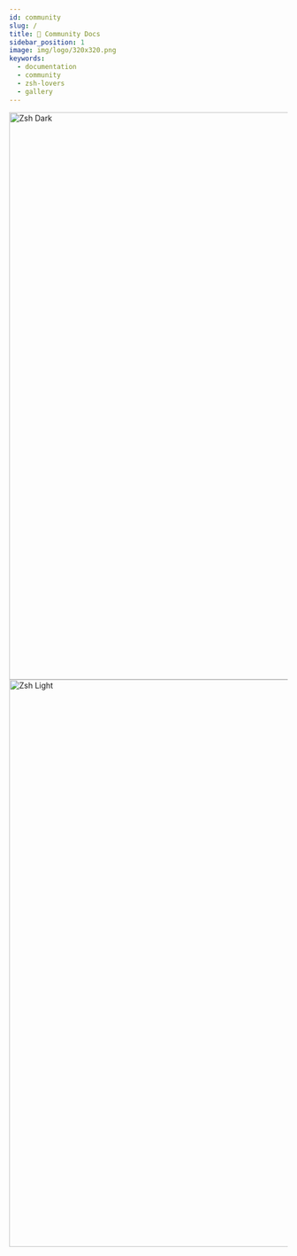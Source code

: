 ```yaml
---
id: community
slug: /
title: 👥 Community Docs
sidebar_position: 1
image: img/logo/320x320.png
keywords:
  - documentation
  - community
  - zsh-lovers
  - gallery
---
```


<!-- @format -->

<div align="ScreenView">
  <img height="1024" width="768" src="/img/zsh/zsh1.png#gh-dark-mode-only" alt="Zsh Dark" />
  <img height="1024" width="768" src="/img/zsh/zsh2.png#gh-light-mode-only" alt="Zsh Light" />
</div>

